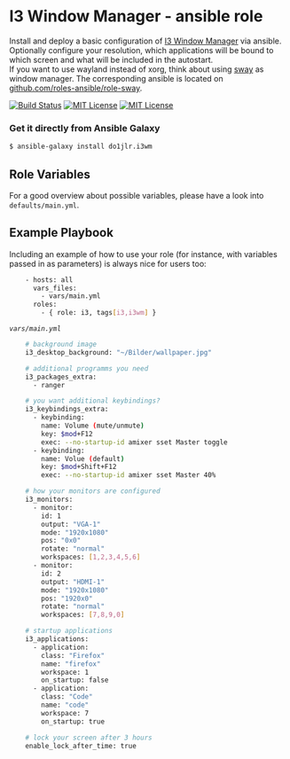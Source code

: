  I3 Window Manager - ansible role
=========================================

Install and deploy a basic configuration of [I3 Window Manager](https://i3wm.org/) via ansible.<br/>
Optionally configure your resolution, which applications will be bound to which screen and what will be included in the autostart.<br/>
If you want to use wayland instead of xorg, think about using [sway](https://swaywm.org/) as window manager. The corresponding ansible is located on [github.com/roles-ansible/role-sway](https://github.com/roles-ansible/role-sway.git).

[![Build Status](https://travis-ci.org/chaos-bodensee/role-i3wm.svg?branch=master)](https://travis-ci.org/chaos-bodensee/role-i3wm)
[![MIT License](https://raw.githubusercontent.com/chaos-bodensee/role-i3wm/master/.github/license.svg?sanitize=true)](https://github.com/chaos-bodensee/role-i3wm/blob/master/LICENSE)
[![MIT License](https://raw.githubusercontent.com/chaos-bodensee/role-i3wm/master/.github/galaxy.svg?sanitize=true)](https://galaxy.ansible.com/do1jlr/i3wm)

### Get it directly from Ansible Galaxy
```bash
$ ansible-galaxy install do1jlr.i3wm
```

 Role Variables
--------------

For a good overview about possible variables, please have a look into ``defaults/main.yml``.

 Example Playbook
----------------

Including an example of how to use your role (for instance, with variables passed in as parameters) is always nice for users too:

```bash
    - hosts: all
      vars_files:
        - vars/main.yml
      roles:
        - { role: i3, tags[i3,i3wm] }
```
*`vars/main.yml`*

```bash
    # background image
    i3_desktop_background: "~/Bilder/wallpaper.jpg"

    # additional programms you need
    i3_packages_extra:
      - ranger

    # you want additional keybindings?
    i3_keybindings_extra:
      - keybinding:
        name: Volume (mute/unmute)
        key: $mod+F12
        exec: --no-startup-id amixer sset Master toggle
      - keybinding:
        name: Volue (default)
        key: $mod+Shift+F12
        exec: --no-startup-id amixer sset Master 40%

    # how your monitors are configured
    i3_monitors:
      - monitor:
        id: 1
        output: "VGA-1"
        mode: "1920x1080"
        pos: "0x0"
        rotate: "normal"
        workspaces: [1,2,3,4,5,6]
      - monitor:
        id: 2
        output: "HDMI-1"
        mode: "1920x1080"
        pos: "1920x0"
        rotate: "normal"
        workspaces: [7,8,9,0]

    # startup applications
    i3_applications:
      - application:
        class: "Firefox"
        name: "firefox"
        workspace: 1
        on_startup: false
      - application:
        class: "Code"
        name: "code"
        workspace: 7
        on_startup: true

    # lock your screen after 3 hours
    enable_lock_after_time: true
```
